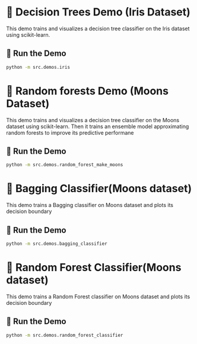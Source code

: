 # 🌳 Decision Trees Demo (Iris Dataset)

This demo trains and visualizes a decision tree classifier on the Iris dataset using scikit-learn.

## 🚀 Run the Demo

```bash
python -m src.demos.iris
```
# 🌳 Random forests Demo (Moons Dataset)

This demo trains and visualizes a decision tree classifier on the Moons dataset using scikit-learn. Then it
trains an ensemble model approximating random forests to improve its predictive performane

## 🚀 Run the Demo

```bash
python -m src.demos.random_forest_make_moons
```

# 🌳 Bagging Classifier(Moons dataset)

This demo trains a Bagging classifier on Moons dataset and plots its decision boundary

## 🚀 Run the Demo

```bash
python -m src.demos.bagging_classifier
```

# 🌳 Random Forest Classifier(Moons dataset)

This demo trains a Random Forest classifier on Moons dataset and plots its decision boundary

## 🚀 Run the Demo

```bash
python -m src.demos.random_forest_classifier 
```